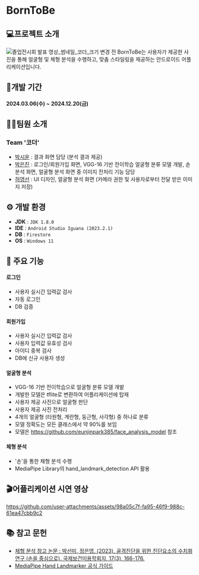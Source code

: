 # BornToBe
## 💻프로젝트 소개
![졸업전시회  발표 영상_썸네일_코더_크기 변경 전](https://github.com/user-attachments/assets/e0afb279-59ce-475a-8d51-70da73b2d97a)
BornToBe는 사용자가 제공한 사진을 통해 얼굴형 및 체형 분석을 수행하고, 맞춤 스타일링을 제공하는 안드로이드 어플리케이션입니다.

## 📆개발 기간
#### 2024.03.06(수) ~ 2024.12.20(금)

## 👩‍💻팀원 소개
### Team '코더'
+ <a href="https://github.com/seeize">박시윤</a> : 결과 화면 담당 (분석 결과 제공)
+ <a href="https://github.com/eunjinpark385">박은진</a> : 로그인/회원가입 화면, VGG-16 기반 전이학습 얼굴형 분류 모델 개발, 손 분석 화면, 얼굴형 분석 화면 중 이미지 전처리 기능 담당
+ <a href="https://github.com/heoyoungsun33">허영선</a> : UI 디자인, 얼굴형 분석 화면 (카메라 권한 및 사용자로부터 전달 받은 이미지 저장)

## ⚙️ 개발 환경
+ **JDK** : `JDK 1.8.0`
+ **IDE** : `Android Studio Iguana (2023.2.1)`
+ **DB** : `Firestore`
+ **OS** : `Windows 11`

## 📌 주요 기능
#### 로그인
- 사용자 실시간 입력값 검사
- 자동 로그인
- DB 검증

#### 회원가입
- 사용자 실시간 입력값 검사
- 사용자 입력값 유효성 검사
- 아이디 중복 검사
- DB에 신규 사용자 생성

#### 얼굴형 분석
- VGG-16 기반 전이학습으로 얼굴형 분류 모델 개발
- 개발한 모델은 tflite로 변환하여 어플리케이션에 탑재
- 사용자 제공 사진으로 얼굴형 판단
- 사용자 제공 사진 전처리
- 4개의 얼굴형 (타원형, 계란형, 둥근형, 사각형) 중 하나로 분류
- 모델 정확도는 모든 클래스에서 약 90%를 보임
- 모델은 https://github.com/eunjinpark385/face_analysis_model 참조

#### 체형 분석
- '손'을 통한 채형 분석 수행
- MediaPipe Library의 hand_landmark_detection API 활용

## 🎬어플리케이션 시연 영상
https://github.com/user-attachments/assets/98a05c7f-fa95-46f9-988c-61ea47cbb9c2



## 📚 참고 문헌
- <a href="https://www.dbpia.co.kr/journal/articleDetail?nodeId=NODE11788126">체형 분석 참고 논문 : 박선미, 정은영. (2023). 골격진단을 위한 진단요소의 수치화 연구 (손을 중심으로). 국제보건미용학회지, 17(3), 166-176.</a>
- <a href = "https://ai.google.dev/edge/mediapipe/solutions/vision/hand_landmarker/android?hl=ko&_gl=1*1ub3r6f*_up*MQ..*_ga*MjA0MjIzMDQ2Ny4xNzE3OTI3NTg1*_ga_P1DBVKWT6V*MTcxNzkyNzU4NS4xLjAuMTcxNzkyNzU4NS4wLjAuMTM3MTM1MjMwNw.."> MediaPipe Hand Landmarker 공식 가이드 </a>
